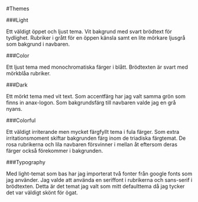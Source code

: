 #Themes

###Light

Ett väldigt öppet och ljust tema. Vit bakgrund med svart brödtext för tydlighet. Rubriker i grått för en öppen känsla samt en lite mörkare ljusgrå som bakgrund i navbaren.

###Color

Ett ljust tema med monochromatiska färger i blått. Brödtexten är svart med mörkblåa rubriker.

###Dark

Ett mörkt tema med vit text. Som accentfärg har jag valt samma grön som finns in anax-logon. Som bakgrundsfärg till navbaren valde jag en grå nyans.

###Colorful

Ett väldigt irriterande men mycket färgfyllt tema i fula färger. Som extra irritationsmoment skiftar bakgrunden färg inom de triadiska färgtemat. De rosa rubrikerna och lila navbaren försvinner i mellan åt eftersom deras färger också förekommer i bakgrunden.

###Typography

Med light-temat som bas har jag importerat två fonter från google fonts som jag använder. Jag valde att använda en seriffont i rubrikerna och sans-serif i brödtexten. Detta är det temat jag valt som mitt defaulttema då jag tycker det var väldigt skönt för ögat. 
